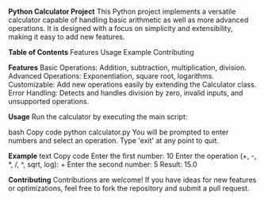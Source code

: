 **Python Calculator Project**
This Python project implements a versatile calculator capable of handling basic arithmetic as well as more advanced operations. It is designed with a focus on simplicity and extensibility, making it easy to add new features.

**Table of Contents**
Features
Usage
Example
Contributing

**Features**
Basic Operations: Addition, subtraction, multiplication, division.
Advanced Operations: Exponentiation, square root, logarithms.
Customizable: Add new operations easily by extending the Calculator class.
Error Handling: Detects and handles division by zero, invalid inputs, and unsupported operations.

**Usage**
Run the calculator by executing the main script:

bash
Copy code
python calculator.py
You will be prompted to enter numbers and select an operation. Type 'exit' at any point to quit.

**Example**
text
Copy code
Enter the first number: 10
Enter the operation (+, -, *, /, ^, sqrt, log): +
Enter the second number: 5
Result: 15.0

**Contributing**
Contributions are welcome! If you have ideas for new features or optimizations, feel free to fork the repository and submit a pull request.


